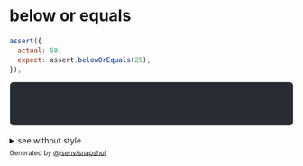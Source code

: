 # below or equals

```js
assert({
  actual: 50,
  expect: assert.belowOrEquals(25),
});
```

![img](throw.svg)

<details>
  <summary>see without style</summary>

```console
AssertionError: actual and expect are different

actual: 50
expect: assert.belowOrEquals(25)
```

</details>


<sub>
  Generated by <a href="https://github.com/jsenv/core/tree/main/packages/independent/snapshot">@jsenv/snapshot</a>
</sub>